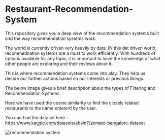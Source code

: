# Restaurant-Recommendation-System
This repository gives you a deep view of the recommendation systems built and the way recommendation systems work. 

The world is currently driven very heavily by data. IN this dat driven world, recommednation systems are a must to work efficiently. With hundreds of options available for any topic, it is important to have the knowledge of what other people are exploring and their reviews about it. 

This is where recommendation systems come into play. They help us decide our further actions based on our interests or previous likings. 

The below image gives a brief description about the types of Filtering and Recommendation Systems. 

Here we have used the cosine similarity to find the closely related restaurants to the name entererd by the user. 

You can find the dataset here - https://www.kaggle.com/datasets/absin7/zomato-bangalore-dataset

![recommendation system](https://user-images.githubusercontent.com/109875379/233446326-993e452d-a7b4-4ddc-8fbf-68a79209f7ce.png)
